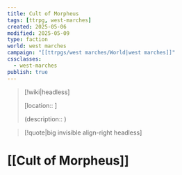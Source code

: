 ```yaml
---
title: Cult of Morpheus
tags: [ttrpg, west-marches]
created: 2025-05-06
modified: 2025-05-09
type: faction
world: west marches
campaign: "[[ttrpgs/west marches/World|west marches]]"
cssclasses:
  - west-marches
publish: true
---
```


> [!wiki|headless]
>
> [location:: ]
>
> (description:: )

> [!quote|big invisible align-right headless]

# [[Cult of Morpheus]]
